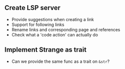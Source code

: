 ## Create LSP server
- Provide suggestions when creating a link
- Support for following links
- Rename links and corresponding page and references
- Check what a 'code action' can actually do

## Implement Strange as trait
- Can we provide the same func as a trait on `&str`?
